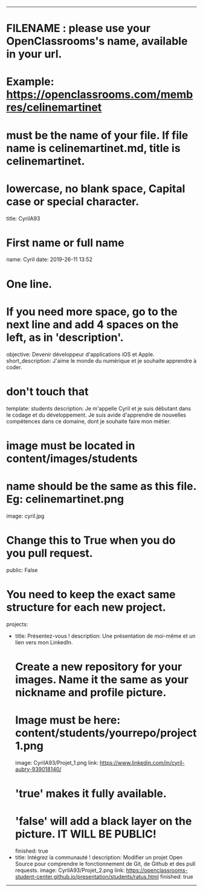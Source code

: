 ---

# FILENAME : please use your OpenClassrooms's name, available in your url.
# Example: https://openclassrooms.com/membres/celinemartinet
# must be the name of your file. If file name is celinemartinet.md, title is celinemartinet.
# lowercase, no blank space, Capital case or special character.
title: CyrilA93

# First name or full name
name: Cyril
date: 2019-26-11 13:52

# One line.
# If you need more space, go to the next line and add 4 spaces on the left, as in 'description'.
objective: Devenir développeur d'applications iOS et Apple.
short_description: J'aime le monde du numérique et je souhaite apprendre à coder.

# don't touch that
template: students
description:
    Je m'appelle Cyril et je suis débutant dans le codage et du développement. Je suis avide d'apprendre de nouvelles compétences dans ce domaine, dont je souhaite faire mon métier. 

# image must be located in content/images/students
# name should be the same as this file. Eg: celinemartinet.png
image: cyril.jpg

# Change this to True when you do you pull request.
public: False

# You need to keep the exact same structure for each new project.
projects:
  - title: Présentez-vous !
    description: Une présentation de moi-même et un lien vers mon LinkedIn.
    # Create a new repository for your images. Name it the same as your nickname and profile picture.
    # Image must be here: content/students/yourrepo/project1.png
    image: CyrilA93/Projet_1.png
    link: https://www.linkedin.com/in/cyril-aubry-939018140/
    # 'true' makes it fully available.
    # 'false' will add a black layer on the picture. IT WILL BE PUBLIC!
    finished: true
  - title: Intégrez la communauté !
    description: Modifier un projet Open Source pour comprendre le fonctionnement de Git, de Github et des pull requests. 
    image: CyrilA93/Projet_2.png
    link: https://openclassrooms-student-center.github.io/presentation/students/ratus.html
    finished: true
  
---